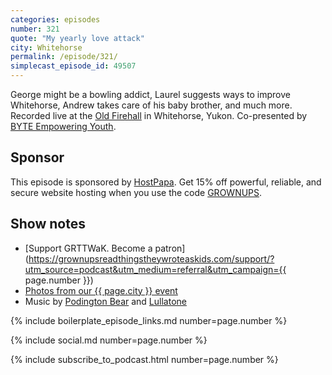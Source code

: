 ```yaml
---
categories: episodes
number: 321
quote: "My yearly love attack"
city: Whitehorse
permalink: /episode/321/
simplecast_episode_id: 49507
---
```


George might be a bowling addict, Laurel suggests ways to improve Whitehorse, Andrew takes care of his baby brother, and much more. Recorded live at the [Old Firehall](http://yukonartscentre.com/firehall/) in Whitehorse, Yukon. Co-presented by [BYTE Empowering Youth](https://www.yukonyouth.com).

## Sponsor

This episode is sponsored by [HostPapa](https://www.hostpapa.com/grownups/). Get 15% off powerful, reliable, and secure website hosting when you use the code [GROWNUPS](https://www.hostpapa.com/grownups/).

## Show notes
- [Support GRTTWaK. Become a patron](https://grownupsreadthingstheywroteaskids.com/support/?utm_source=podcast&utm_medium=referral&utm_campaign={{ page.number }})
- [Photos from our {{ page.city }} event](https://www.facebook.com/grownupsreadthingstheywroteaskids/photos/?tab=album&album_id=10154031616628600)
- Music by [Podington Bear](https://geo.itunes.apple.com/us/artist/podington-bear/id250459572?at=10lR7u&mt=1&app=music) and [Lullatone](https://geo.itunes.apple.com/us/artist/lullatone/id34467705?at=10lR7u&mt=1&app=music)

{% include boilerplate_episode_links.md number=page.number %}

{% include social.md number=page.number %}

{% include subscribe_to_podcast.html number=page.number %}